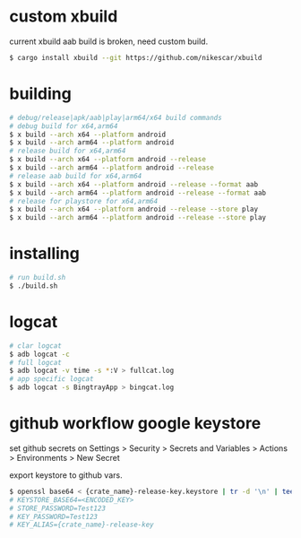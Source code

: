 # custom xbuild

current xbuild aab build is broken, need custom build.

```bash
$ cargo install xbuild --git https://github.com/nikescar/xbuild
```

# building

```bash
# debug/release|apk/aab|play|arm64/x64 build commands
# debug build for x64,arm64
$ x build --arch x64 --platform android 
$ x build --arch arm64 --platform android
# release build for x64,arm64
$ x build --arch x64 --platform android --release
$ x build --arch arm64 --platform android --release
# release aab build for x64,arm64
$ x build --arch x64 --platform android --release --format aab
$ x build --arch arm64 --platform android --release --format aab
# release for playstore for x64,arm64
$ x build --arch x64 --platform android --release --store play
$ x build --arch arm64 --platform android --release --store play
```

# installing

```bash
# run build.sh
$ ./build.sh
```

# logcat

```bash
# clar logcat
$ adb logcat -c
# full logcat
$ adb logcat -v time -s *:V > fullcat.log
# app specific logcat
$ adb logcat -s BingtrayApp > bingcat.log
```

# github workflow google keystore

set github secrets on Settings > Security > Secrets and Variables > Actions > Environments > New Secret

export keystore to github vars.
```bash
$ openssl base64 < {crate_name}-release-key.keystore | tr -d '\n' | tee {crate_name}-release-key-keystore_base64_encoded.txt
# KEYSTORE_BASE64=<ENCODED_KEY>
# STORE_PASSWORD=Test123
# KEY_PASSWORD=Test123
# KEY_ALIAS={crate_name}-release-key
```


